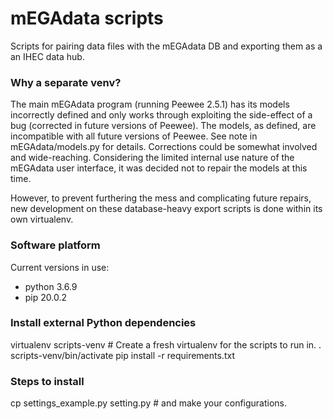 # mEGAdata scripts

Scripts for pairing data files with the mEGAdata  DB and exporting them as a an IHEC data hub.

### Why a separate venv?
The main mEGAdata program (running Peewee 2.5.1) has its models incorrectly defined and only works through exploiting the side-effect of a bug (corrected in future versions of Peewee).  The models, as defined, are incompatible with all future versions of Peewee.  See note in mEGAdata/models.py for details.  Corrections could be somewhat involved and wide-reaching.  Considering the limited internal use nature of the mEGAdata user interface, it was decided not to repair the models at this time.

However, to prevent furthering the mess and complicating future repairs, new development on these database-heavy export scripts is done within its own virtualenv.

### Software platform
Current versions in use:
* python 3.6.9
* pip 20.0.2

### Install external Python dependencies
virtualenv scripts-venv # Create a fresh virtualenv for the scripts to run in.
. scripts-venv/bin/activate
pip install -r requirements.txt

### Steps to install
cp settings_example.py setting.py  # and make your configurations.
